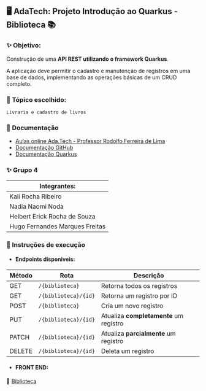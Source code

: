 ## 🖥️ AdaTech: Projeto Introdução ao Quarkus - Biblioteca 📚

### ✨ Objetivo: 
Construção de uma **API REST utilizando o framework Quarkus**. 

A aplicação deve permitir o cadastro e manutenção de registros em uma base de dados, implementando as operações básicas de um CRUD completo.

### 🌸 Tópico escolhido: 
````
Livraria e cadastro de livros
````
###  🔎 Documentação

- [Aulas online Ada.Tech - Professor Rodolfo Ferreira de Lima](https://lms.ada.tech/student)
- [Documentação GitHub](https://docs.github.com/)
- [Documentação Quarkus](https://quarkus.io/)

### ✨ Grupo 4
|Integrantes:|
|-----------------|
|Kali Rocha Ribeiro|
|Nadia Naomi Noda|
|Helbert Erick Rocha de Souza|
|Hugo Fernandes Marques Freitas|

### 🧩 Instruções de execução

* #### Endpoints disponiveis: 

| Método | Rota                      | Descrição                                 |
|--------|---------------------------|-------------------------------------------|
| GET    | `/{biblioteca}`       | Retorna todos os registros                |
| GET    | `/{biblioteca}/{id}` | Retorna um registro por ID                |
| POST   | `/{biblioteca}`       | Cria um novo registro                     |
| PUT    | `/{biblioteca}/{id}`  | Atualiza **completamente** um registro    |
| PATCH  | `/{biblioteca}/{id}`  | Atualiza **parcialmente** um registro     |
|DELETE | `/{biblioteca}/{id}`  | Deleta um registro     |

* #### FRONT END:
  
🍵  [Biblioteca](http://localhost:8080/biblioteca.html)
